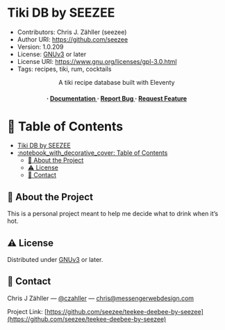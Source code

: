 # Tiki DB by SEEZEE

* Contributors: Chris J. Zähller (seezee)
* Author URI: <https://github.com/seezee>
* Version: 1.0.209
* License: [GNUv3](https://www.gnu.org/licenses/gpl-3.0.en.html) or later
* License URI: <https://www.gnu.org/licenses/gpl-3.0.html>
* Tags: recipes, tiki, rum, cocktails

<div align='center'>

A tiki recipe database built with Eleventy

<h4> <span> · </span> <a href="https://github.com/seezee/teekee-deebee-by-seezee/blob/master/README.md"> Documentation </a> <span> · </span> <a href="https://github.com/seezee/teekee-deebee-by-seezee/issues"> Report Bug </a> <span> · </span> <a href="https://github.com/seezee/teekee-deebee-by-seezee/issues"> Request Feature </a> </h4>

</div>

# :notebook_with_decorative_cover: Table of Contents

- [Tiki DB by SEEZEE](#tiki-db-by-seezee)
- [:notebook\_with\_decorative\_cover: Table of Contents](#notebook_with_decorative_cover-table-of-contents)
  - [:star2: About the Project](#star2-about-the-project)
  - [:warning: License](#warning-license)
  - [:handshake: Contact](#handshake-contact)

## :star2: About the Project

This is a personal project meant to help me decide what to drink when it’s hot.

## :warning: License

Distributed under [GNUv3](https://www.gnu.org/licenses/gpl-3.0.en.html) or later.

## :handshake: Contact

Chris J Zähller — [@czahller](https://x.com/czahller/) — <chris@messengerwebdesign.com>

Project Link: [https://github.com/seezee/teekee-deebee-by-seezee](https://github.com/seezee/teekee-deebee-by-seezee)
